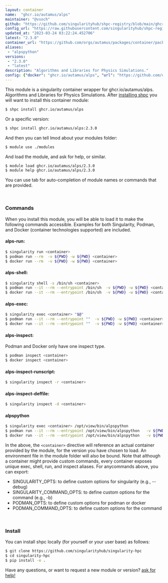 ```yaml
---
layout: container
name:  "ghcr.io/autamus/alps"
maintainer: "@vsoch"
github: "https://github.com/singularityhub/shpc-registry/blob/main/ghcr.io/autamus/alps/container.yaml"
config_url: "https://raw.githubusercontent.com/singularityhub/shpc-registry/main/ghcr.io/autamus/alps/container.yaml"
updated_at: "2023-03-24 03:22:24.452706"
latest: "2.3.0"
container_url: "https://github.com/orgs/autamus/packages/container/package/alps"
aliases:
 - "alpspython"
versions:
 - "2.3.0"
 - "latest"
description: "Algorithms and Libraries for Physics Simulations."
config: {"docker": "ghcr.io/autamus/alps", "url": "https://github.com/orgs/autamus/packages/container/package/alps", "maintainer": "@vsoch", "description": "Algorithms and Libraries for Physics Simulations.", "latest": {"2.3.0": "sha256:475f8c97e26c19750dbfa005169a8b3dcb080075fc4e1280c5914efe3dbb2214"}, "tags": {"2.3.0": "sha256:475f8c97e26c19750dbfa005169a8b3dcb080075fc4e1280c5914efe3dbb2214", "latest": "sha256:475f8c97e26c19750dbfa005169a8b3dcb080075fc4e1280c5914efe3dbb2214"}, "aliases": {"alpspython": "/opt/view/bin/alpspython"}}
---
```


This module is a singularity container wrapper for ghcr.io/autamus/alps.
Algorithms and Libraries for Physics Simulations.
After [installing shpc](#install) you will want to install this container module:


```bash
$ shpc install ghcr.io/autamus/alps
```

Or a specific version:

```bash
$ shpc install ghcr.io/autamus/alps:2.3.0
```

And then you can tell lmod about your modules folder:

```bash
$ module use ./modules
```

And load the module, and ask for help, or similar.

```bash
$ module load ghcr.io/autamus/alps/2.3.0
$ module help ghcr.io/autamus/alps/2.3.0
```

You can use tab for auto-completion of module names or commands that are provided.

<br>

### Commands

When you install this module, you will be able to load it to make the following commands accessible.
Examples for both Singularity, Podman, and Docker (container technologies supported) are included.

#### alps-run:

```bash
$ singularity run <container>
$ podman run --rm  -v ${PWD} -w ${PWD} <container>
$ docker run --rm  -v ${PWD} -w ${PWD} <container>
```

#### alps-shell:

```bash
$ singularity shell -s /bin/sh <container>
$ podman run --it --rm --entrypoint /bin/sh  -v ${PWD} -w ${PWD} <container>
$ docker run --it --rm --entrypoint /bin/sh  -v ${PWD} -w ${PWD} <container>
```

#### alps-exec:

```bash
$ singularity exec <container> "$@"
$ podman run --it --rm --entrypoint ""  -v ${PWD} -w ${PWD} <container> "$@"
$ docker run --it --rm --entrypoint ""  -v ${PWD} -w ${PWD} <container> "$@"
```

#### alps-inspect:

Podman and Docker only have one inspect type.

```bash
$ podman inspect <container>
$ docker inspect <container>
```

#### alps-inspect-runscript:

```bash
$ singularity inspect -r <container>
```

#### alps-inspect-deffile:

```bash
$ singularity inspect -d <container>
```


#### alpspython

```bash
$ singularity exec <container> /opt/view/bin/alpspython
$ podman run --it --rm --entrypoint /opt/view/bin/alpspython   -v ${PWD} -w ${PWD} <container> -c " $@"
$ docker run --it --rm --entrypoint /opt/view/bin/alpspython   -v ${PWD} -w ${PWD} <container> -c " $@"
```



In the above, the `<container>` directive will reference an actual container provided
by the module, for the version you have chosen to load. An environment file in the
module folder will also be bound. Note that although a container
might provide custom commands, every container exposes unique exec, shell, run, and
inspect aliases. For anycommands above, you can export:

 - SINGULARITY_OPTS: to define custom options for singularity (e.g., --debug)
 - SINGULARITY_COMMAND_OPTS: to define custom options for the command (e.g., -b)
 - PODMAN_OPTS: to define custom options for podman or docker
 - PODMAN_COMMAND_OPTS: to define custom options for the command

<br>

### Install

You can install shpc locally (for yourself or your user base) as follows:

```bash
$ git clone https://github.com/singularityhub/singularity-hpc
$ cd singularity-hpc
$ pip install -e .
```

Have any questions, or want to request a new module or version? [ask for help!](https://github.com/singularityhub/singularity-hpc/issues)